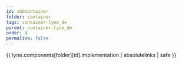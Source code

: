 ```yaml
---
id: sbbContainer
folder: container
tags: container-lyne_de
parent: container-lyne_de
order: 4
permalink: false  
---
```

{{ lyne.components[folder][id].implementation | absolutelinks | safe }}


